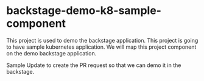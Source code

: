 # backstage-demo-k8-sample-component

This project is used to demo the backstage application. This project is going to have sample kubernetes application. We will map this project component on the demo backstage application.


Sample Update to create the PR request so that we can demo it in the backstage.
